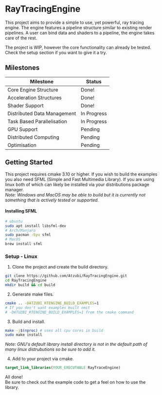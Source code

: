 # RayTracingEngine
This project aims to provide a simple to use, yet powerful, ray tracing engine. 
The engine features a pipeline structure similar to existing render pipelines.
A user can bind data and shaders to a pipeline, the engine takes care of the
rest.

The project is WIP, however the core functionality can already be tested. Check
the setup section if you want to give it a try.
	
## Milestones
| Milestone                   | Status        |
|-----------------------------| ------------- |
| Core Engine Structure       | Done!         |
| Acceleration Structures     | Done!         |
| Shader Support              | Done!         |
| Distributed Data Management | In Progress   |
| Task Based Parallelisation  | In Progress   |
| GPU Support                 | Pending       |
| Distributed Computing       | Pending       |
| Optimisation                | Pending       |

## Getting Started
This project requires cmake 3.10 or higher.
If you wish to build the examples you also need SFML (Simple and Fast Multimedia Library). If you are using linux both of which can likely be installed via your distributions package manager.\
*Note: Windows and MacOS may be able to build but it is currently not something that is actively tested or supported.*
#### Installing SFML
```bash
# ubuntu
sudo apt install libsfml-dev
# Arch/Manjaro
sudo pacman -Syu sfml
# MacOS
brew install sfml
```

### Setup - Linux
1. Clone the project and create the build directory.
```bash
git clone https://github.com/Atzubi/RayTracingEngine.git
cd RayTracingEngine
mkdir build && cd build
```
2. Generate make files.
```bash
cmake .. -DATZUBI_RTENGINE_BUILD_EXAMPLES=1
# If you don't want examples built omit
# -DATUZBI_RTENGINE_BUILD_EXAMPLES=1 from the cmake command
```
3. Build and install.
```bash
make -j$(nproc) # uses all cpu cores in build
sudo make install
```
*Note: GNU's default library install directory is not in the default path of many linux distrubutions so be sure to add it.*

4. Add to your project via cmake.
```cmake
target_link_libraries(YOUR_EXECUTABLE RayTraceEngine)
```
All done!\
Be sure to check out the example code to get a feel on how to use the library.